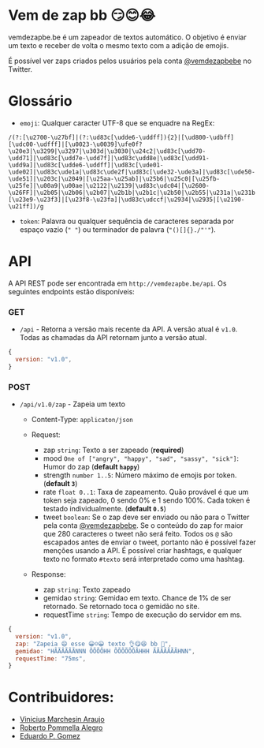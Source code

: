 # Vem de zap bb 😏😊😂

vemdezapbe.be é um zapeador de textos automático. O objetivo é enviar um texto e receber de volta o mesmo texto com a adição de emojis.

É possível ver zaps criados pelos usuários pela conta [@vemdezapbebe](https://twitter.com/vemdezapbebe) no Twitter.

# Glossário

- `emoji`: Qualquer caracter UTF-8 que se enquadre na RegEx:

```
/(?:[\u2700-\u27bf]|(?:\ud83c[\udde6-\uddff]){2}|[\ud800-\udbff][\udc00-\udfff]|[\u0023-\u0039]\ufe0f?\u20e3|\u3299|\u3297|\u303d|\u3030|\u24c2|\ud83c[\udd70-\udd71]|\ud83c[\udd7e-\udd7f]|\ud83c\udd8e|\ud83c[\udd91-\udd9a]|\ud83c[\udde6-\uddff]|\ud83c[\ude01-\ude02]|\ud83c\ude1a|\ud83c\ude2f|\ud83c[\ude32-\ude3a]|\ud83c[\ude50-\ude51]|\u203c|\u2049|[\u25aa-\u25ab]|\u25b6|\u25c0|[\u25fb-\u25fe]|\u00a9|\u00ae|\u2122|\u2139|\ud83c\udc04|[\u2600-\u26FF]|\u2b05|\u2b06|\u2b07|\u2b1b|\u2b1c|\u2b50|\u2b55|\u231a|\u231b|\u2328|\u23cf|[\u23e9-\u23f3]|[\u23f8-\u23fa]|\ud83c\udccf|\u2934|\u2935|[\u2190-\u21ff])/g
```

- `token`: Palavra ou qualquer sequência de caracteres separada por espaço vazio (`" "`) ou terminador de palavra (`"()[]{}./"'"`).

# API

A API REST pode ser encontrada em `http://vemdezapbe.be/api`. Os seguintes endpoints estão disponíveis:

### GET
- `/api` - Retorna a versão mais recente da API. A versão atual é `v1.0`. Todas as chamadas da API retornam junto a versão atual.

```javascript
{
  version: "v1.0",
}
```

### POST
- `/api/v1.0/zap` - Zapeia um texto

  - Content-Type: `applicaton/json`
  - Request:
    - zap `string`: Texto a ser zapeado (**required**)
    - mood `One of ["angry", "happy", "sad", "sassy", "sick"]`: Humor do zap (**default `happy`**)
    - strength `number 1..5`: Número máximo de emojis por token. (**default `3`**)
    - rate `float 0..1`: Taxa de zapeamento. Quão provável é que um token seja zapeado, 0 sendo 0% e 1 sendo 100%. Cada token é testado individualmente. (**default `0.5`**)
    - tweet `boolean`: Se o zap deve ser enviado ou não para o Twitter pela conta [@vemdezapbebe](https://twitter.com/vemdezapbebe). Se o conteúdo do zap for maior que 280 caracteres o tweet não será feito. Todos os `@` são escapados antes de enviar o tweet, portanto não é possível fazer menções usando a API. É possível criar hashtags, e qualquer texto no formato `#texto` será interpretado como uma hashtag.

  - Response:
    - zap `string`: Texto zapeado
    - gemidao `string`: Gemidao em texto. Chance de 1% de ser retornado. Se retornado toca o gemidão no site.
    - requestTime `string`: Tempo de execução do servidor em ms. 

```javascript
{
  version: "v1.0",
  zap: "Zapeia 😄 esse 😀☺😀 texto 👌😋😆 bb 👶",
  gemidao: "HÃÃÃÃÃÃNNN ÕÕÕÕHH ÕÕÕÕÕÕÃHHH ÃÃÃÃÃÃÃHNN",
  requestTime: "75ms",
}
```

# Contribuidores:
* [Vinicius Marchesin Araujo](https://vmarches.in/)
* [Roberto Pommella Alegro](https://github.com/Kasama)
* [Eduardo P. Gomez](https://eduardo.ix.tc)